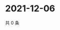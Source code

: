 # 2021-12-06

共 0 条

<!-- BEGIN WEIBO -->
<!-- 最后更新时间 Mon Dec 06 2021 04:15:18 GMT+0800 (China Standard Time) -->

<!-- END WEIBO -->
